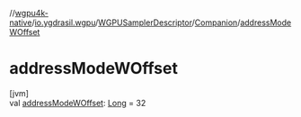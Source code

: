 //[wgpu4k-native](../../../../index.md)/[io.ygdrasil.wgpu](../../index.md)/[WGPUSamplerDescriptor](../index.md)/[Companion](index.md)/[addressModeWOffset](address-mode-w-offset.md)

# addressModeWOffset

[jvm]\
val [addressModeWOffset](address-mode-w-offset.md): [Long](https://kotlinlang.org/api/core/kotlin-stdlib/kotlin/-long/index.html) = 32